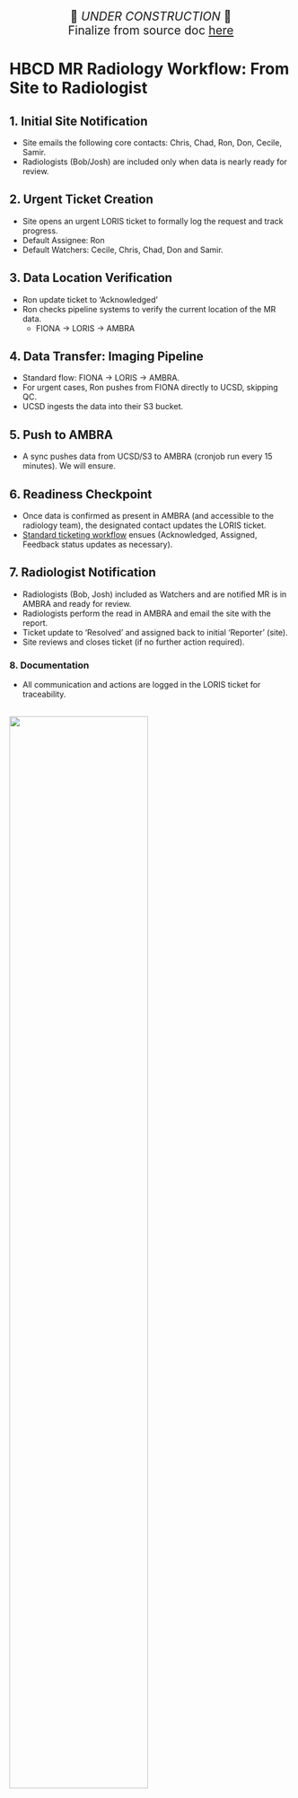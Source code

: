 <p style="text-align: center; font-size: 1.5em;">🚧 <i>UNDER CONSTRUCTION</i> 🚧 <br> 
Finalize from source doc <a href="https://docs.google.com/document/d/1EYMx3GtJ7oSoum69PHD7lqbE_JUgyvEk/edit?usp=sharing&ouid=113306241090115436408&rtpof=true&sd=true">here</a></p>

# HBCD MR Radiology Workflow: From Site to Radiologist

## 1. Initial Site Notification

* Site emails the following core contacts: Chris, Chad, Ron, Don, Cecile, Samir.  
* Radiologists (Bob/Josh) are included only when data is nearly ready for review.

## 2. Urgent Ticket Creation

* Site opens an urgent LORIS ticket to formally log the request and track progress.  
* Default Assignee: Ron  
* Default Watchers: Cecile, Chris, Chad, Don and Samir.

## 3. Data Location Verification

* Ron update ticket to ‘Acknowledged’  
* Ron checks pipeline systems to verify the current location of the MR data.  
    * FIONA → LORIS → AMBRA

## 4. Data Transfer: Imaging Pipeline

* Standard flow: FIONA → LORIS → AMBRA.  
* For urgent cases, Ron pushes from FIONA directly to UCSD, skipping QC.  
* UCSD ingests the data into their S3 bucket.

## 5. Push to AMBRA

* A sync pushes data from UCSD/S3 to AMBRA (cronjob run every 15 minutes). We will ensure.

## 6. Readiness Checkpoint

* Once data is confirmed as present in AMBRA (and accessible to the radiology team), the designated contact updates the LORIS ticket.  
* [Standard ticketing workflow](https://docs.google.com/document/d/1pKg5lPRdE1h_rz0xILFxpCQgqmyT3--NN_iwTXqVEKw/edit?tab=t.0#heading=h.1nf1t4ccbhdx) ensues (Acknowledged, Assigned, Feedback status updates as necessary).

## 7. Radiologist Notification

* Radiologists (Bob, Josh) included as Watchers and are notified MR is in AMBRA and ready for review.  
* Radiologists perform the read in AMBRA and email the site with the report.  
* Ticket update to ‘Resolved’ and assigned back to initial ‘Reporter’ (site).  
* Site reviews and closes ticket (if no further action required).

### **8. Documentation**

* All communication and actions are logged in the LORIS ticket for traceability.

<br>

<img class="center" src="../images/urgent-mri-wf.jpeg" width="70%" height="auto">
